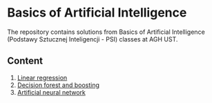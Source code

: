 # Basics of Artificial Intelligence

The repository contains solutions from Basics of Artificial Intelligence (Podstawy Sztucznej Inteligencji - PSI) classes at AGH UST.

## Content
1. [Linear regression](https://github.com/zawislakm/Basics_of_AI/tree/master/Lab1)
2. [Decision forest and boosting](https://github.com/zawislakm/Basics_of_AI/tree/master/Lab2)
3. [Artificial neural network](https://github.com/zawislakm/Basics_of_AI/tree/master/Lab3)